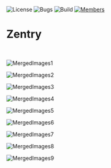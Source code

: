 ![License](https://img.shields.io/badge/license-BSD--3-orange) ![Bugs](https://img.shields.io/badge/bugs-0%20open-brightgreen) ![Build](https://img.shields.io/badge/Build-passing-brightgreen?logo=github) [![Members](https://img.shields.io/discord/750034898680807434?label=members&logo=discord&color=7289da)](https://discord.gg/CHZea8zvBG)


# Zentry

<br>

![MergedImages1](https://github.com/user-attachments/assets/06d8c5c7-efc6-4eaf-94d6-aafa9b28727f)

![MergedImages2](https://github.com/user-attachments/assets/43125f4b-2766-4068-b2db-578ce00d762f)

![MergedImages3](https://github.com/user-attachments/assets/2c8a8349-3d5a-416c-9eeb-341a7ae47b46)

![MergedImages4](https://github.com/user-attachments/assets/6247f046-2fb7-457c-914b-57012f692a36)

![MergedImages5](https://github.com/user-attachments/assets/8fdb54d4-2c62-48c2-a9a9-d034a5dda960)

![MergedImages6](https://github.com/user-attachments/assets/9bc29330-1b6e-4219-bcd9-8f4ca79a0239)

![MergedImages7](https://github.com/user-attachments/assets/5b1bc4f5-7ec2-417c-acd6-cc996ede4be7)

![MergedImages8](https://github.com/user-attachments/assets/cb7548fd-e235-42b7-b015-d79789b7ea6d)

![MergedImages9](https://github.com/user-attachments/assets/96f981df-c7b2-4421-81eb-5106c3534460)

